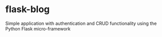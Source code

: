# flask-blog

Simple application with authentication and CRUD functionality using the Python Flask micro-framework
